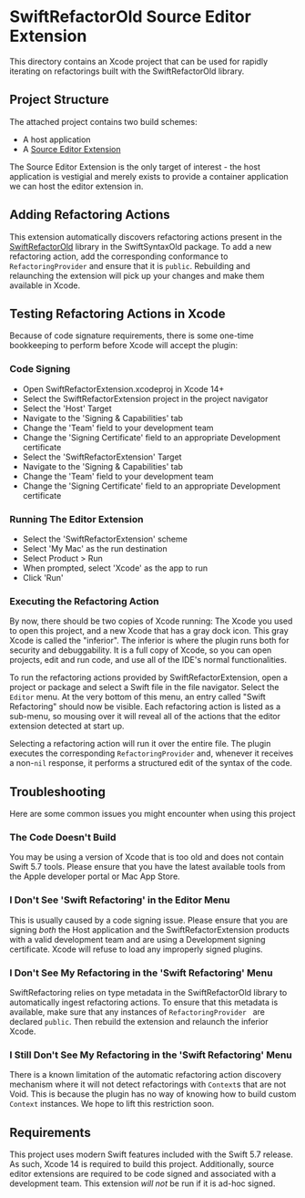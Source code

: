 # SwiftRefactorOld Source Editor Extension

This directory contains an Xcode project that can be used for rapidly iterating
on refactorings built with the SwiftRefactorOld library.

## Project Structure

The attached project contains two build schemes:

- A host application
- A [Source Editor Extension](https://developer.apple.com/documentation/xcodekit/creating_a_source_editor_extension)

The Source Editor Extension is the only target of interest - the host
application is vestigial and merely exists to provide a container application we
can host the editor extension in.

## Adding Refactoring Actions

This extension automatically discovers refactoring actions present in the
[SwiftRefactorOld](../Sources/SwiftRefactorOld) library in the SwiftSyntaxOld package. To add a new refactoring
action, add the corresponding conformance to `RefactoringProvider` and ensure
that it is `public`. Rebuilding and relaunching the extension will pick up your
changes and make them available in Xcode.

## Testing Refactoring Actions in Xcode

Because of code signature requirements, there is some one-time bookkeeping 
to perform before Xcode will accept the plugin:

### Code Signing

- Open SwiftRefactorExtension.xcodeproj in Xcode 14+
- Select the SwiftRefactorExtension project in the project navigator
- Select the 'Host' Target
- Navigate to the 'Signing & Capabilities' tab
- Change the 'Team' field to your development team
- Change the 'Signing Certificate' field to an appropriate Development certificate
- Select the 'SwiftRefactorExtension' Target
- Navigate to the 'Signing & Capabilities' tab
- Change the 'Team' field to your development team
- Change the 'Signing Certificate' field to an appropriate Development certificate

### Running The Editor Extension

- Select the 'SwiftRefactorExtension' scheme
- Select 'My Mac' as the run destination
- Select Product > Run
- When prompted, select 'Xcode' as the app to run
- Click 'Run'

### Executing the Refactoring Action

By now, there should be two copies of Xcode running: The Xcode you used to open 
this project, and a new Xcode that has a gray dock icon. This gray Xcode is
called the "inferior". The inferior is where the plugin runs both for security
and debuggability. It is a full copy of Xcode, so you can open projects,
edit and run code, and use all of the IDE's normal functionalities.

To run the refactoring actions provided by SwiftRefactorExtension, open
a project or package and select a Swift file in the file navigator. Select
the `Editor` menu. At the very bottom of this menu, an entry called "Swift
Refactoring" should now be visible. Each refactoring action is listed as a
sub-menu, so mousing over it will reveal all of the actions that the editor
extension detected at start up.

Selecting a refactoring action will run it over the entire file. The plugin
executes the corresponding `RefactoringProvider` and, whenever it receives a
non-`nil` response, it performs a structured edit of the syntax of the code.

## Troubleshooting

Here are some common issues you might encounter when using this project

### The Code Doesn't Build

You may be using a version of Xcode that is too old and does not contain Swift
5.7 tools. Please ensure that you have the latest available tools from
the Apple developer portal or Mac App Store.

### I Don't See 'Swift Refactoring' in the Editor Menu

This is usually caused by a code signing issue. Please ensure that you are
signing *both* the Host application and the SwiftRefactorExtension products
with a valid development team and are using a Development signing certificate.
Xcode will refuse to load any improperly signed plugins.

### I Don't See My Refactoring in the 'Swift Refactoring' Menu

SwiftRefactoring relies on type metadata in the SwiftRefactorOld library to
automatically ingest refactoring actions. To ensure that this metadata is
available, make sure that any instances of `RefactoringProvider ` are declared
`public`. Then rebuild the extension and relaunch the inferior Xcode.

### I Still Don't See My Refactoring in the 'Swift Refactoring' Menu

There is a known limitation of the automatic refactoring action discovery
mechanism where it will not detect refactorings with `Context`s that are
not Void. This is because the plugin has no way of knowing how to build custom
`Context` instances. We hope to lift this restriction soon.

## Requirements

This project uses modern Swift features included with the Swift 5.7 release. As
such, Xcode 14 is required to build this project. Additionally, source editor
extensions are required to be code signed and associated with a development
team. This extension *will not* be run if it is ad-hoc signed.

